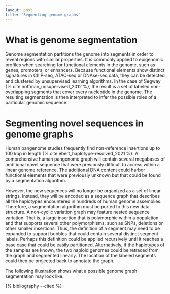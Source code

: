 ```yaml
---
layout: post
title: 'Segmenting genome graphs'
---
```


# What is genome segmentation

Genome segmentation partitions the genome into segments in order to reveal regions with similar properties.
It is commonly applied to epigenomic profiles when searching for functional elements in the genome, such as genes, promoters, or enhancers.
Because functional elements show distinct signatures in ChIP-seq, ATAC-seq or DNAse-seq data, they can be detected and clustered by unsupervised learning algorithms.
In the case of Segway {% cite hoffman_unsupervised_2012 %}, the result is a set of labeled non-overlapping segments that cover every nucleotide in the genome.
The resulting segmentation is then interpreted to infer the possible roles of a particular genomic sequence.

# Segmenting novel sequences in genome graphs
Human pangenome studies frequently find non-reference insertions up to 100 kbp in length {% cite ebert_haplotype-resolved_2021 %}.
A comprehensive human pangenome graph will contain several megabases of additional novel sequence that were previously difficult to access within a linear genome reference.
The additional DNA content could harbor functional elements that were previously unknown but that could be found by a segmentation algorithm.

However, the new sequences will no longer be organized as a set of linear strings.
Instead, they will be encoded as a sequence graph that describes all the haplotypes encountered in hundreds of human genome assemblies.
Therefore, a segmentation algorithm  must be ported to this new data structure.
A non-cyclic variation graph may feature nested sequence variation.
That is, a large insertion that is polymorphic within a population and that supports several other polymorphisms, such as SNPs, deletions or other smaller insertions.
Thus, the definition of a segment may need to be expanded to support bubbles that could contain several distinct segment labels.
Perhaps this definition could be applied recursively until it reaches a base case that could be easily partitioned.
Alternatively, if the haplotypes of the samples are known, the two haploid genomes could be retraced from the graph and segmented linearly.
The location of the labeled segments could then be projected back to annotate the graph.

The following illustration shows what a possible genome graph segmentation may look like.

{% bibliography --cited %}

<!-- Local Variables: -->
<!-- org-ref-default-bibliography: /Users/cgroza/git/cgroza.github.io/_bibliography/references.bib -->
<!-- End: -->
